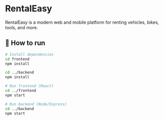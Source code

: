 # RentalEasy

RentalEasy is a modern web and mobile platform for renting vehicles, bikes, tools, and more.

## 🚀 How to run

```bash
# Install dependencies
cd frontend
npm install

cd ../backend
npm install

# Run frontend (React)
cd ../frontend
npm start

# Run backend (Node/Express)
cd ../backend
npm start
